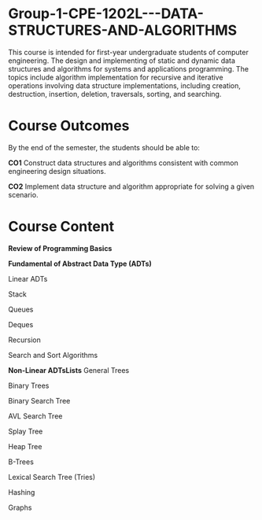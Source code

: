 # Group-1-CPE-1202L---DATA-STRUCTURES-AND-ALGORITHMS
This course is intended for first-year undergraduate students of computer engineering. The design and implementing of static and dynamic data structures and algorithms for systems and applications programming. The topics include algorithm implementation for recursive and iterative operations involving data structure implementations, including creation, destruction, insertion, deletion, traversals, sorting, and searching.


# Course Outcomes
By the end of the semester, the students should be able to:

**CO1**	Construct data structures and algorithms consistent with common engineering design situations.

**CO2**	Implement data structure and algorithm appropriate for solving a given scenario.

# Course Content
**Review of Programming Basics**

**Fundamental of Abstract Data Type (ADTs)**

Linear ADTs

Stack

Queues

Deques

Recursion

Search and Sort Algorithms

**Non-Linear ADTsLists**
General Trees

Binary Trees

Binary Search Tree

AVL Search Tree

Splay Tree

Heap Tree

B-Trees

Lexical Search Tree (Tries)

Hashing

Graphs

